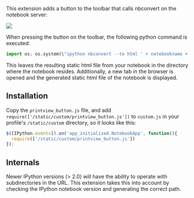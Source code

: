 This extension adds a button to the toolbar that calls nbconvert on the notebook server:

![](https://raw.github.com/ipython-contrib/IPython-notebook-extensions/master/wiki-images/printview-button.png)

When pressing the button on the toolbar, the following python command is executed:
```python
import os; os.system(\"ipython nbconvert --to html ' + notebookname + '\")
```
This leaves the resulting static html file from your notebook in the directory where the notebook resides. Additionally, a new tab in the browser is opened and the generated static html file of the notebook is displayed.

## Installation
Copy the `printview_button.js` file, and add `require(['/static/custom/printview_button.js'])` to `custom.js` in your profile's `/static/custom` directory, so it looks like this:
```javascript
$([IPython.events]).on('app_initialized.NotebookApp', function(){
  require(['/static/custom/printview_button.js'])
});
```

## Internals
Newer IPython versions (> 2.0) will have the ability to operate with subdirectories in the URL.
This extension takes this into account by checking the IPython notebook version and generating the correct path.
